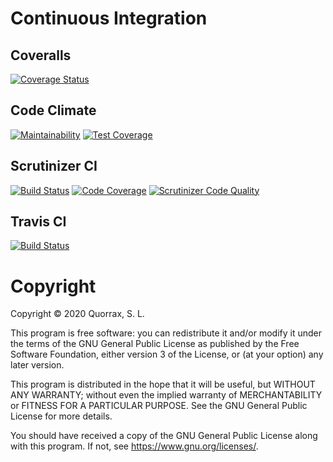 # Continuous Integration #

## Coveralls ##

[![Coverage Status](https://coveralls.io/repos/github/quorrax/php-library-variable/badge.svg)](https://coveralls.io/github/quorrax/php-library-variable)

## Code Climate ##

[![Maintainability](https://api.codeclimate.com/v1/badges/d7ecc5dad16f84320509/maintainability)](https://codeclimate.com/github/quorrax/php-library-variable/maintainability)
[![Test Coverage](https://api.codeclimate.com/v1/badges/d7ecc5dad16f84320509/test_coverage)](https://codeclimate.com/github/quorrax/php-library-variable/test_coverage)

## Scrutinizer CI ##

[![Build Status](https://scrutinizer-ci.com/g/quorrax/php-library-variable/badges/build.png?b=pro)](https://scrutinizer-ci.com/g/quorrax/php-library-variable/build-status/pro)
[![Code Coverage](https://scrutinizer-ci.com/g/quorrax/php-library-variable/badges/coverage.png?b=pro)](https://scrutinizer-ci.com/g/quorrax/php-library-variable/?branch=pro)
[![Scrutinizer Code Quality](https://scrutinizer-ci.com/g/quorrax/php-library-variable/badges/quality-score.png?b=pro)](https://scrutinizer-ci.com/g/quorrax/php-library-variable/?branch=pro)

## Travis CI ##

[![Build Status](https://travis-ci.org/quorrax/php-library-variable.svg?branch=pro)](https://travis-ci.org/quorrax/php-library-variable)

# Copyright #

Copyright © 2020 Quorrax, S. L.

This program is free software: you can redistribute it and/or modify it under the terms of the GNU General Public License as published by the Free Software Foundation, either version 3 of the License, or (at your option) any later version.

This program is distributed in the hope that it will be useful, but WITHOUT ANY WARRANTY; without even the implied warranty of MERCHANTABILITY or FITNESS FOR A PARTICULAR PURPOSE. See the GNU General Public License for more details.

You should have received a copy of the GNU General Public License along with this program. If not, see <https://www.gnu.org/licenses/>.
